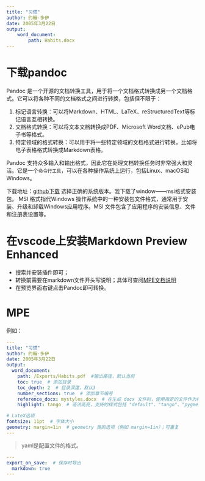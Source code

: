 ```yaml
---
title: "习惯"
author: 约翰·多伊
date: 2005年3月22日
output:
    word_document:
        path: Habits.docx
---
```

# 下载pandoc
Pandoc 是一个开源的文档转换工具，用于将一个文档格式转换成另一个文档格式。它可以将各种不同的文档格式之间进行转换，包括但不限于：
1. 标记语言转换：可以将Markdown、HTML、LaTeX、reStructuredText等标记语言互相转换。
2. 文档格式转换：可以将文本文档转换成PDF、Microsoft Word文档、ePub电子书等格式。
3. 特定领域的格式转换：可以用于将一些特定领域的文档格式进行转换，比如将电子表格格式转换成Markdown表格。

Pandoc 支持众多输入和输出格式，因此它在处理文档转换任务时非常强大和灵活。它是一个`命令行工具`，可以在各种操作系统上运行，包括Linux、macOS和Windows。

下载地址：[github下载](https://github.com/jgm/pandoc/releases)
选择正确的系统版本。我下载了window——msi格式安装包。
MSI 格式指代Windows 操作系统中的一种安装包文件格式，通常用于安装、升级和卸载Windows应用程序。MSI 文件包含了应用程序的安装信息、文件和注册表设置等。

# 在vscode上安装Markdown Preview Enhanced
- 搜索并安装插件即可；
- 转换前需要在markdown文件开头写说明；具体可查阅[MPE文档说明](https://shd101wyy.github.io/markdown-preview-enhanced/#/prince)
- 在预览界面右键点击Pandoc即可转换。

# MPE
例如：
```yaml
---
title: "习惯"
author: 约翰·多伊
date: 2005年3月22日
output:
  word_document:
    path: /Exports/Habits.pdf  #输出路径，默认当前
    toc: true  # 添加目录
    toc_depth: 2  # 目录深度，默认3
    number_sections: true  # 添加章节编号
    reference_docx: mystyles.docx  # 在生成 docx 文件时，使用指定的文件作为样式参考。# 没有则使用默认值
    highlight: tango  # 语法高亮，支持的样式包括 "default"、"tango"、"pygments"、"kate"、"monochrome"、"espresso"、"zenburn" 和 "haddock"（指定为 null 可以阻止语法高亮）

# LateX选项
fontsize: 11pt  # 字体大小
geometry: margin=1in  # geometry 类的选项（例如 margin=1in）；可重复
---
```

> yaml是配置文件的格式。

```yaml
---
export_on_save:  # 保存时导出
  markdown: true
---
```
